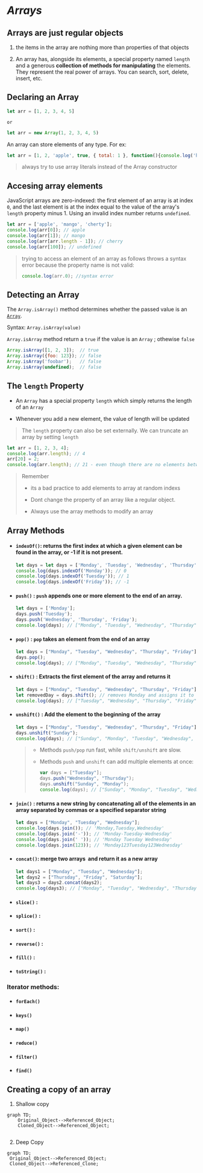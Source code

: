 # *Arrays*

## Arrays are just regular objects

1. the items in the array are nothing more than properties of that objects

2. An array has, alongside its elements, a special property named `length` and a generous **collection of methods for manipulating** the elements. They represent the real power of arrays. You can search, sort, delete, insert, etc.

## Declaring an Array

```javascript
let arr = [1, 2, 3, 4, 5]
```

    or

```javascript
let arr = new Array(1, 2, 3, 4, 5)
```

An array can store elements of any type. For ex:

```javascript
let arr = [1, 2, 'apple', true, { total: 1 }, function(){console.log('hey')}, undefined, null]
```

> always try to use array literals instead of the Array constructor

## Accesing array elements

JavaScript arrays are zero-indexed: the first element of an array is at index `0`, and the last element is at the index equal to the value of the array's `length` property minus 1. Using an invalid index number returns `undefined`.

```javascript
let arr = ['apple', 'mango', 'cherty'];
console.log(arr[0]); // apple
console.log(arr[1]); // mango
console.log(arr[arr.length - 1]); // cherry
console.log(arr[100]); // undefined
```

> trying to access an element of an array as follows throws a syntax error because the property name is not valid: 
> 
> ```javascript
> console.log(arr.0); //syntax error
> ```

## Detecting an Array

The `Array.isArray()` method determines whether the passed value is an [`Array`](https://developer.mozilla.org/en-US/docs/Web/JavaScript/Reference/Global_Objects/Array "The JavaScript Array object is a global object that is used in the construction of arrays; which are high-level, list-like objects.").

Syntax:      `Array.isArray(value)`

`Array.isArray` method return a `true` if the value is an `Array` ; othewise `false`

```javascript
Array.isArray([1, 2, 3]);  // true
Array.isArray({foo: 123}); // false
Array.isArray('foobar');   // false
Array.isArray(undefined);  // false
```

## The `length` Property

- An `Array` has a special property `length` which simply returns the length of an `Array`

- Whenever you add a new element, the value of length will be updated

>  The `length` property can also be set externally. We can truncate an array by setting `length`

```javascript
let arr = [1, 2, 3, 4];
console.log(arr.length); // 4
arr[20] = 2; 
console.log(arr.length); // 21 - even though there are no elements between index 5 and 19
```

> Remember
> 
> - its a bad practice to add elements to array at random indexs
> 
> - Dont change the property of an array like a regular object.
> 
> - Always use the array methods to modify an array

## Array Methods

- #### `indexOf()`: returns the first index at which a given element can be found in the array, or -1 if it is not present.
  
  ```javascript
  let days = let days = ['Monday', 'Tuesday', 'Wednesday', 'Thursday'];
  console.log(days.indexOf('Monday')); // 0
  console.log(days.indexOf('Tuesday')); // 1
  console.log(days.indexOf('Friday')); // -1
  ```

- #### `push()` :   `push`  appends one or more element to the end of an array.
  
  ```javascript
  let days = ['Monday'];
  days.push('Tuesday');
  days.push('Wednesday', 'Thursday', 'Friday');
  console.log(days); // ["Monday", "Tuesday", "Wednesday", "Thursday", "Friday"]
  ```

- #### `pop()` :  `pop`  takes an element from the end of an array
  
  ```javascript
  let days = ["Monday", "Tuesday", "Wednesday", "Thursday", "Friday"];
  days.pop();
  console.log(days); // ["Monday", "Tuesday", "Wednesday", "Thursday"]
  ```

- #### `shift()` : Extracts the first element of the array and returns it
  
  ```javascript
  let days = ["Monday", "Tuesday", "Wednesday", "Thursday", "Friday"];
  let removedDay = days.shift(); // removes Monday and assigns it to removedDay;
  console.log(days); // ["Tuesday", "Wednesday", "Thursday", "Friday"]
  ```

- #### `unshift()` : Add the element to the beginning of the array
  
  ```javascript
  let days = ["Monday", "Tuesday", "Wednesday", "Thursday", "Friday"];
  days.unshift("Sunday");
  console.log(days); // ["Sunday", "Monday", "Tuesday", "Wednesday", "Thursday", "Friday"];
  ```
  
  > - Methods `push/pop` run fast, while `shift/unshift` are slow.
  > 
  > - Methods `push` and `unshift` can add multiple elements at once:
  >   
  >   ```javascript
  >   var days = ["Tuesday"];
  >   days.push("Wednesday", "Thursday");
  >   days.unshift("Sunday", "Monday");
  >   console.log(days); // ["Sunday", "Monday", "Tuesday", "Wednesday", "Thursday"]
  >   ```

- #### `join()` : returns a new string by concatenating all of the elements in an array separated by commas or a specified separator string
  
  ```javascript
  let days = ["Monday", "Tuesday", "Wednesday"];
  console.log(days.join()); // 'Monday,Tuesday,Wednesday'
  console.log(days.join('-')); // 'Monday-Tuesday-Wednesday'
  console.log(days.join(' ')); // 'Monday Tuesday Wednesday'
  console.log(days.join(123)); // 'Monday123Tuesday123Wednesday'
  ```

- #### `concat()`: merge two arrays  and return it as a new array
  
  ```javascript
  let days1 = ["Monday", "Tuesday", "Wednesday"];
  let days2 = ["Thursday", "Friday", "Saturday"];
  let days3 = days2.concat(days2);
  console.log(days3); // ["Monday", "Tuesday", "Wednesday", "Thursday", "Friday", "Saturday"]
  ```

- #### `slice()` :

- #### `splice()` :

- #### `sort()` :

- #### `reverse()` :

- #### `fill()` :

- #### `toString()` :

### Iterator methods:

- #### `forEach()`

- #### `keys()`

- #### `map()`

- #### `reduce()`

- #### `filter()`

- #### `find()`

## Creating a copy of an array

1. Shallow copy
   
```mermaid
graph TD;
    Original_Object-->Referenced_Object;
    Cloned_Object-->Referenced_Object;
    
```

2. Deep Copy
   
```mermaid
graph TD;
 Original_Object-->Referenced_Object;
 Cloned_Object-->Referenced_Clone;
```
   
   
